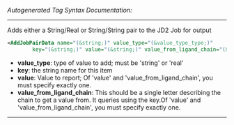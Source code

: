 _Autogenerated Tag Syntax Documentation:_

---
Adds either a String/Real or String/String pair to the JD2 Job for output

```xml
<AddJobPairData name="(&string;)" value_type="(&value_type_type;)"
        key="(&string;)" value="(&string;)" value_from_ligand_chain="(&char;)" />
```

-   **value_type**: type of value to add; must be 'string' or 'real'
-   **key**: the string name for this item
-   **value**: Value to report; Of 'value' and 'value_from_ligand_chain', you must specify exactly one.
-   **value_from_ligand_chain**: This should be a single letter describing the chain to get a value from.  It queries using the key.Of 'value' and 'value_from_ligand_chain', you must specify exactly one.

---

